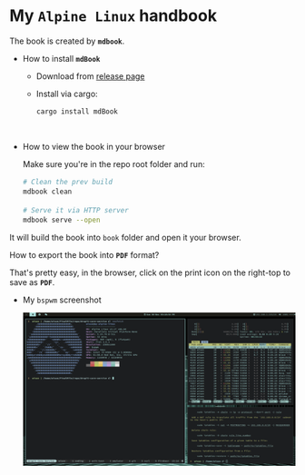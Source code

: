 # My `Alpine Linux` handbook

The book is created by **`mdbook`**.

- How to install **`mdBook`**

    - Download from [release page](https://github.com/rust-lang/mdBook/releases)

    - Install via cargo:

        ```bash
        cargo install mdBook
        ```

        </br>


- How to view the book in your browser

  Make sure you're in the repo root folder and run:

    ```bash
    # Clean the prev build
    mdbook clean

    # Serve it via HTTP server
    mdbook serve --open
    ```
It will build the book into `book` folder and open it 
your browser.

How to export the book into **`PDF`** format?

That's pretty easy, in the browser, click on the print icon on the right-top to save as **`PDF`**.

- My `bspwm` screenshot

    ![bspwm.png](./src/images/alpine-bspwm.png)

    </br>

